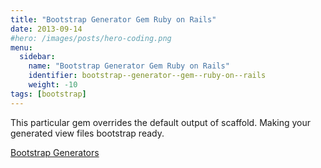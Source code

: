```yaml
---
title: "Bootstrap Generator Gem Ruby on Rails"
date: 2013-09-14
#hero: /images/posts/hero-coding.png
menu:
  sidebar:
    name: "Bootstrap Generator Gem Ruby on Rails"
    identifier: bootstrap--generator--gem--ruby-on--rails
    weight: -10
tags: [bootstrap]
---
```


<p>This particular gem overrides the default output of scaffold. Making your generated view files bootstrap ready.</p>

<p><a href="https://github.com/decioferreira/bootstrap-generators" target="_blank">Bootstrap Generators</a>&nbsp;</p>

<p>&nbsp;</p>
